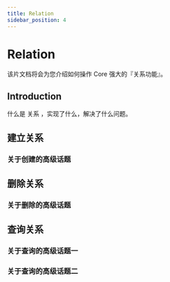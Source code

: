 ```yaml
---
title: Relation
sidebar_position: 4
---
```

# Relation
该片文档将会为您介绍如何操作 Core 强大的『关系功能』。
## Introduction
什么是 关系 ，实现了什么，解决了什么问题。
## 建立关系
### 关于创建的高级话题
## 删除关系
### 关于删除的高级话题
## 查询关系
### 关于查询的高级话题一
### 关于查询的高级话题二
